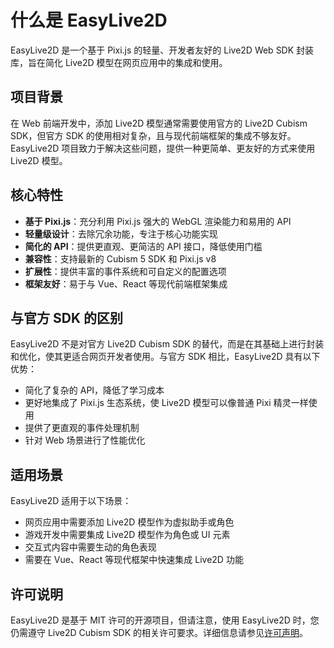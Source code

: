 # 什么是 EasyLive2D

EasyLive2D 是一个基于 Pixi.js 的轻量、开发者友好的 Live2D Web SDK 封装库，旨在简化 Live2D 模型在网页应用中的集成和使用。

## 项目背景

在 Web 前端开发中，添加 Live2D 模型通常需要使用官方的 Live2D Cubism SDK，但官方 SDK 的使用相对复杂，且与现代前端框架的集成不够友好。EasyLive2D 项目致力于解决这些问题，提供一种更简单、更友好的方式来使用 Live2D 模型。

## 核心特性

- **基于 Pixi.js**：充分利用 Pixi.js 强大的 WebGL 渲染能力和易用的 API
- **轻量级设计**：去除冗余功能，专注于核心功能实现
- **简化的 API**：提供更直观、更简洁的 API 接口，降低使用门槛
- **兼容性**：支持最新的 Cubism 5 SDK 和 Pixi.js v8
- **扩展性**：提供丰富的事件系统和可自定义的配置选项
- **框架友好**：易于与 Vue、React 等现代前端框架集成

## 与官方 SDK 的区别

EasyLive2D 不是对官方 Live2D Cubism SDK 的替代，而是在其基础上进行封装和优化，使其更适合网页开发者使用。与官方 SDK 相比，EasyLive2D 具有以下优势：

- 简化了复杂的 API，降低了学习成本
- 更好地集成了 Pixi.js 生态系统，使 Live2D 模型可以像普通 Pixi 精灵一样使用
- 提供了更直观的事件处理机制
- 针对 Web 场景进行了性能优化

## 适用场景

EasyLive2D 适用于以下场景：

- 网页应用中需要添加 Live2D 模型作为虚拟助手或角色
- 游戏开发中需要集成 Live2D 模型作为角色或 UI 元素
- 交互式内容中需要生动的角色表现
- 需要在 Vue、React 等现代框架中快速集成 Live2D 功能

## 许可说明

EasyLive2D 是基于 MIT 许可的开源项目，但请注意，使用 EasyLive2D 时，您仍需遵守 Live2D Cubism SDK 的相关许可要求。详细信息请参见[许可声明](/license)。